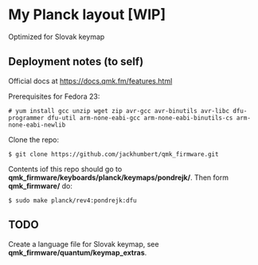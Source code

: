# My Planck layout [WIP]

Optimized for Slovak keymap

## Deployment notes (to self)

Official docs at <https://docs.qmk.fm/features.html>

Prerequisites for Fedora 23:

```
# yum install gcc unzip wget zip avr-gcc avr-binutils avr-libc dfu-programmer dfu-util arm-none-eabi-gcc arm-none-eabi-binutils-cs arm-none-eabi-newlib
```

Clone the repo:

```
$ git clone https://github.com/jackhumbert/qmk_firmware.git
```

Contents iof this repo should go to **qmk_firmware/keyboards/planck/keymaps/pondrejk/**. Then form **qmk_firmware/** do:

```
$ sudo make planck/rev4:pondrejk:dfu
```

## TODO

Create a language file for Slovak keymap, see **qmk_firmware/quantum/keymap_extras**.
